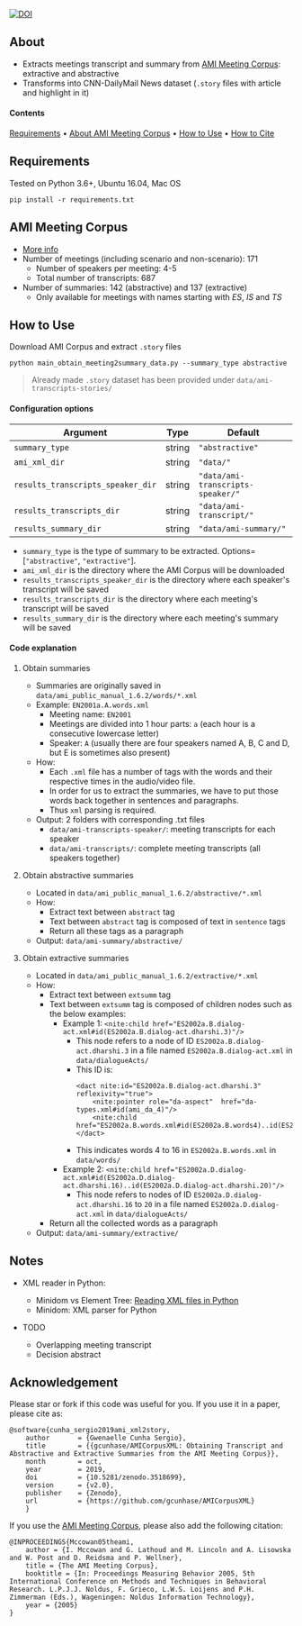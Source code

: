 [![DOI](https://zenodo.org/badge/132586686.svg)](https://zenodo.org/badge/latestdoi/132586686)

## About
* Extracts meetings transcript and summary from [AMI Meeting Corpus](http://groups.inf.ed.ac.uk/ami/download/): extractive and abstractive
* Transforms into CNN-DailyMail News dataset (`.story` files with article and highlight in it)

#### Contents
[Requirements](#requirements) • [About AMI Meeting Corpus](#ami-corpus) • [How to Use](#how-to-use) • [How to Cite](#acknowledgement) 
        
## Requirements
Tested on Python 3.6+, Ubuntu 16.04, Mac OS

`pip install -r requirements.txt`

## AMI Meeting Corpus
* [More info](http://groups.inf.ed.ac.uk/ami/download/)
* Number of meetings (including scenario and non-scenario): 171
    * Number of speakers per meeting: 4-5
    * Total number of transcripts: 687
* Number of summaries: 142 (abstractive) and 137 (extractive)
    * Only available for meetings with names starting with *ES*, *IS* and *TS*
    
## How to Use

Download AMI Corpus and extract `.story` files
```
python main_obtain_meeting2summary_data.py --summary_type abstractive
```
> Already made `.story` dataset has been provided under `data/ami-transcripts-stories/`

#### Configuration options

| **Argument**                      | **Type** | **Default**                       |
|-----------------------------------|----------|-----------------------------------|
| `summary_type`                    | string   | `"abstractive"`                   |
| `ami_xml_dir`                     | string   | `"data/"`                         |
| `results_transcripts_speaker_dir` | string   | `"data/ami-transcripts-speaker/"` |
| `results_transcripts_dir`         | string   | `"data/ami-transcript/"`          |
| `results_summary_dir`             | string   | `"data/ami-summary/"`             |
+ `summary_type` is the type of summary to be extracted. Options=[`"abstractive"`, `"extractive"`].
+ `ami_xml_dir` is the directory where the AMI Corpus will be downloaded
+ `results_transcripts_speaker_dir` is the directory where each speaker's transcript will be saved 
+ `results_transcripts_dir` is the directory where each meeting's transcript will be saved
+ `results_summary_dir` is the directory where each meeting's summary will be saved

#### Code explanation
1. Obtain summaries
    * Summaries are originally saved in `data/ami_public_manual_1.6.2/words/*.xml`
    * Example: `EN2001a.A.words.xml`
        * Meeting name: `EN2001`
        * Meetings are divided into 1 hour parts: `a` (each hour is a consecutive lowercase letter)
        * Speaker: `A` (usually there are four speakers named A, B, C and D, but E is sometimes also present)
    * How:
        * Each `.xml` file has a number of tags with the words and their respective times in the audio/video file.
        * In order for us to extract the summaries, we have to put those words back together in sentences and paragraphs.
        * Thus `xml` parsing is required.
    * Output: 2 folders with corresponding .txt files
        * `data/ami-transcripts-speaker/`: meeting transcripts for each speaker
        * `data/ami-transcripts/`: complete meeting transcripts (all speakers together)
              
2. Obtain abstractive summaries
    * Located in `data/ami_public_manual_1.6.2/abstractive/*.xml` 
    * How:
        * Extract text between `abstract` tag
        * Text between `abstract` tag is composed of text in `sentence` tags
        * Return all these tags as a paragraph
    * Output: `data/ami-summary/abstractive/`
    
3. Obtain extractive summaries
    * Located in `data/ami_public_manual_1.6.2/extractive/*.xml`
    * How:
        * Extract text between `extsumm` tag
        * Text between `extsumm` tag is composed of children nodes such as the below examples:
            * Example 1: `<nite:child href="ES2002a.B.dialog-act.xml#id(ES2002a.B.dialog-act.dharshi.3)"/>`
                * This node refers to a node of ID `ES2002a.B.dialog-act.dharshi.3` in a file named `ES2002a.B.dialog-act.xml` in `data/dialogueActs/`
                * This ID is: 
                    ```
                    <dact nite:id="ES2002a.B.dialog-act.dharshi.3" reflexivity="true">
                        <nite:pointer role="da-aspect"  href="da-types.xml#id(ami_da_4)"/>
                        <nite:child href="ES2002a.B.words.xml#id(ES2002a.B.words4)..id(ES2002a.B.words16)"/>
                    </dact>
                    ```
                * This indicates words 4 to 16 in `ES2002a.B.words.xml` in `data/words/`
            * Example 2: `<nite:child href="ES2002a.D.dialog-act.xml#id(ES2002a.D.dialog-act.dharshi.16)..id(ES2002a.D.dialog-act.dharshi.20)"/>`
                * This node refers to nodes of ID `ES2002a.D.dialog-act.dharshi.16` to `20` in a file named `ES2002a.D.dialog-act.xml` in `data/dialogueActs/`
        * Return all the collected words as a paragraph
    * Output: `data/ami-summary/extractive/`
    
## Notes
* XML reader in Python:
    * Minidom vs Element Tree: [Reading XML files in Python](http://stackabuse.com/reading-and-writing-xml-files-in-python/)
    * Minidom: XML parser for Python

* TODO
    * Overlapping meeting transcript
    * Decision abstract

## Acknowledgement
Please star or fork if this code was useful for you. If you use it in a paper, please cite as:
```
@software{cunha_sergio2019ami_xml2story,
    author       = {Gwenaelle Cunha Sergio},
    title        = {{gcunhase/AMICorpusXML: Obtaining Transcript and Abstractive and Extractive Summaries from the AMI Meeting Corpus}},
    month        = oct,
    year         = 2019,
    doi          = {10.5281/zenodo.3518699},
    version      = {v2.0},
    publisher    = {Zenodo},
    url          = {https://github.com/gcunhase/AMICorpusXML}
    }
```  

If you use the [AMI Meeting Corpus](http://citeseerx.ist.psu.edu/viewdoc/summary?doi=10.1.1.95.6326), please also add the following citation:
```
@INPROCEEDINGS{Mccowan05theami,
    author = {I. Mccowan and G. Lathoud and M. Lincoln and A. Lisowska and W. Post and D. Reidsma and P. Wellner},
    title = {The AMI Meeting Corpus},
    booktitle = {In: Proceedings Measuring Behavior 2005, 5th International Conference on Methods and Techniques in Behavioral Research. L.P.J.J. Noldus, F. Grieco, L.W.S. Loijens and P.H. Zimmerman (Eds.), Wageningen: Noldus Information Technology},
    year = {2005}
}
```
